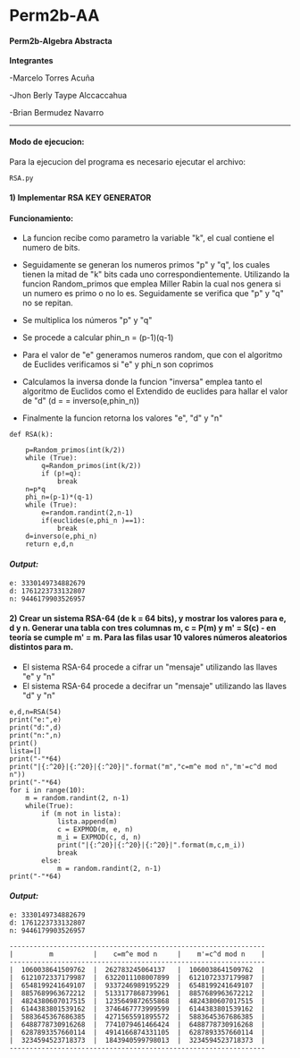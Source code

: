 # Perm2b-AA
####  Perm2b-Algebra Abstracta

**Integrantes**

-Marcelo Torres Acuña

-Jhon Berly Taype Alccaccahua 

-Brian Bermudez Navarro

------------

#### Modo de ejecucion:

Para la ejecucion del programa es necesario ejecutar el archivo:

```
RSA.py
```

#### **1) Implementar RSA KEY GENERATOR**

#### Funcionamiento:

- La funcion recibe como parametro la variable "k", el cual contiene el numero de bits.

- Seguidamente se generan los numeros primos "p" y "q", los cuales tienen la mitad de "k" bits cada uno correspondientemente. Utilizando la funcion Random_primos que emplea Miller Rabin la cual nos genera si un numero es primo o no lo es. Seguidamente se verifica que "p" y "q" no se repitan. 

- Se multiplica los números "p" y "q" 

- Se procede a calcular phin_n = (p-1)(q-1)

- Para el valor de "e" generamos numeros random, que con el algoritmo de Euclides verificamos si "e" y phi_n son coprimos

- Calculamos la inversa donde la funcion "inversa" emplea tanto el algoritmo de Euclidos como el Extendido de euclides para hallar el valor  de "d" (d =
= inverso(e,phin_n))

- Finalmente la funcion retorna los valores "e", "d" y "n"

```
def RSA(k):
    
    p=Random_primos(int(k/2))
    while (True):
        q=Random_primos(int(k/2))
        if (p!=q):
            break
    n=p*q
    phi_n=(p-1)*(q-1)
    while (True):
        e=random.randint(2,n-1)
        if(euclides(e,phi_n )==1):
            break    
    d=inverso(e,phi_n)    
    return e,d,n
```

#### *Output:*

```
e: 3330149734882679
d: 1761223733132807
n: 9446179903526957
```



#### **2) Crear un sistema RSA-64 (de k = 64 bits), y mostrar los valores para e, d y n. Generar una tabla con tres columnas m, c = P(m) y m' = S(c) - en teoría se cumple m' = m. Para las filas usar 10 valores números aleatorios distintos para m.**

- El sistema RSA-64 procede a cifrar un "mensaje" utilizando las llaves "e" y "n"
- El sistema RSA-64 procede a decifrar un "mensaje" utilizando las llaves "d" y "n"

```
e,d,n=RSA(54)
print("e:",e)
print("d:",d)
print("n:",n)
print()
lista=[]
print("-"*64)
print("|{:^20}|{:^20}|{:^20}|".format("m","c=m^e mod n","m'=c^d mod n"))
print("-"*64)
for i in range(10):
    m = random.randint(2, n-1)
    while(True):
        if (m not in lista):
            lista.append(m)
            c = EXPMOD(m, e, n)
            m_i = EXPMOD(c, d, n)
            print("|{:^20}|{:^20}|{:^20}|".format(m,c,m_i))
            break
        else:
            m = random.randint(2, n-1)
print("-"*64)
```

#### *Output:*
```
e: 3330149734882679
d: 1761223733132807
n: 9446179903526957

----------------------------------------------------------------
|         m          |    c=m^e mod n     |    m'=c^d mod n    |
----------------------------------------------------------------
|  1060038641509762  |  262783245064137   |  1060038641509762  |
|  6121072337179987  |  6322011108007899  |  6121072337179987  |
|  6548199241649107  |  9337246989195229  |  6548199241649107  |
|  8857689963672212  |  5133177868739961  |  8857689963672212  |
|  4824380607017515  |  1235649872655868  |  4824380607017515  |
|  6144383801539162  |  3746467773999599  |  6144383801539162  |
|  5883645367686385  |  4271565591895572  |  5883645367686385  |
|  6488778730916268  |  7741079461466424  |  6488778730916268  |
|  6287893357660114  |  4914166874331105  |  6287893357660114  |
|  3234594523718373  |  1843940599798013  |  3234594523718373  |
----------------------------------------------------------------
```
